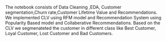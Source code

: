 The notebook consists of Data Cleaning ,EDA, Customer segmentation,Churn rate,Customer Lifetime Value and Recommendations. 
We implemented CLV using RFM model and Recommendation System using Popularity Based model and Collaberative Recommendations. 
Based on the CLV we segmenateted the customer in different class like Best Customer, Loyal Customer, Lost Customer and Bad Customers.
